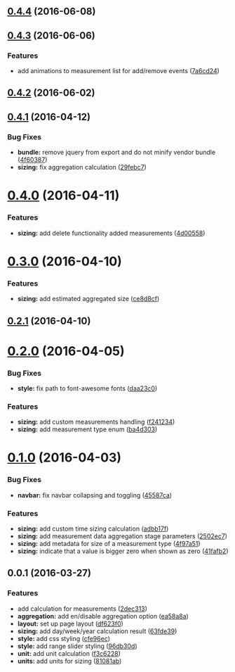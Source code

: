 <a name="0.4.4"></a>
## [0.4.4](https://github.com/MarcScheib/database-sizing/compare/0.4.3...v0.4.4) (2016-06-08)




<a name="0.4.3"></a>
## [0.4.3](https://github.com/MarcScheib/database-sizing/compare/0.4.2...v0.4.3) (2016-06-06)


### Features

* add animations to measurement list for add/remove events ([7a6cd24](https://github.com/MarcScheib/database-sizing/commit/7a6cd24))



<a name="0.4.2"></a>
## [0.4.2](https://github.com/MarcScheib/database-sizing/compare/0.4.1...v0.4.2) (2016-06-02)




<a name="0.4.1"></a>
## [0.4.1](https://github.com/MarcScheib/database-sizing/compare/0.4.0...v0.4.1) (2016-04-12)


### Bug Fixes

* **bundle:** remove jquery from export and do not minify vendor bundle ([4f60387](https://github.com/MarcScheib/database-sizing/commit/4f60387))
* **sizing:** fix aggregation calculation ([29febc7](https://github.com/MarcScheib/database-sizing/commit/29febc7))



<a name="0.4.0"></a>
# [0.4.0](https://github.com/MarcScheib/database-sizing/compare/0.3.0...v0.4.0) (2016-04-11)


### Features

* **sizing:** add delete functionality added measurements ([4d00558](https://github.com/MarcScheib/database-sizing/commit/4d00558))



<a name="0.3.0"></a>
# [0.3.0](https://github.com/MarcScheib/database-sizing/compare/0.2.1...v0.3.0) (2016-04-10)


### Features

* **sizing:** add estimated aggregated size ([ce8d8cf](https://github.com/MarcScheib/database-sizing/commit/ce8d8cf))



<a name="0.2.1"></a>
## [0.2.1](https://github.com/MarcScheib/database-sizing/compare/0.2.0...v0.2.1) (2016-04-10)




<a name="0.2.0"></a>
# [0.2.0](https://github.com/MarcScheib/database-sizing/compare/0.1.0...v0.2.0) (2016-04-05)


### Bug Fixes

* **style:** fix path to font-awesome fonts ([daa23c0](https://github.com/MarcScheib/database-sizing/commit/daa23c0))

### Features

* **sizing:** add custom measurements handling ([f241234](https://github.com/MarcScheib/database-sizing/commit/f241234))
* **sizing:** add measurement type enum ([ba4d303](https://github.com/MarcScheib/database-sizing/commit/ba4d303))



<a name="0.1.0"></a>
# [0.1.0](https://github.com/MarcScheib/database-sizing/compare/0.0.1...v0.1.0) (2016-04-03)


### Bug Fixes

* **navbar:** fix navbar collapsing and toggling ([45587ca](https://github.com/MarcScheib/database-sizing/commit/45587ca))

### Features

* **sizing:** add custom time sizing calculation ([adbb17f](https://github.com/MarcScheib/database-sizing/commit/adbb17f))
* **sizing:** add measurement data aggregation stage parameters ([2502ec7](https://github.com/MarcScheib/database-sizing/commit/2502ec7))
* **sizing:** add metadata for size of a measurement type ([4f97a51](https://github.com/MarcScheib/database-sizing/commit/4f97a51))
* **sizing:** indicate that a value is bigger zero when shown as zero ([41fafb2](https://github.com/MarcScheib/database-sizing/commit/41fafb2))



<a name="0.0.1"></a>
## 0.0.1 (2016-03-27)


### Features

* add calculation for measurements ([2dec313](https://github.com/MarcScheib/database-sizing/commit/2dec313))
* **aggregation:** add en/disable aggregation option ([ea58a8a](https://github.com/MarcScheib/database-sizing/commit/ea58a8a))
* **layout:** set up page layout ([df623f0](https://github.com/MarcScheib/database-sizing/commit/df623f0))
* **sizing:** add day/week/year calculation result ([63fde39](https://github.com/MarcScheib/database-sizing/commit/63fde39))
* **style:** add css styling ([cfe96ec](https://github.com/MarcScheib/database-sizing/commit/cfe96ec))
* **style:** add range slider styling ([96db30d](https://github.com/MarcScheib/database-sizing/commit/96db30d))
* **unit:** add unit calculation ([f3c6228](https://github.com/MarcScheib/database-sizing/commit/f3c6228))
* **units:** add units for sizing ([81081ab](https://github.com/MarcScheib/database-sizing/commit/81081ab))



